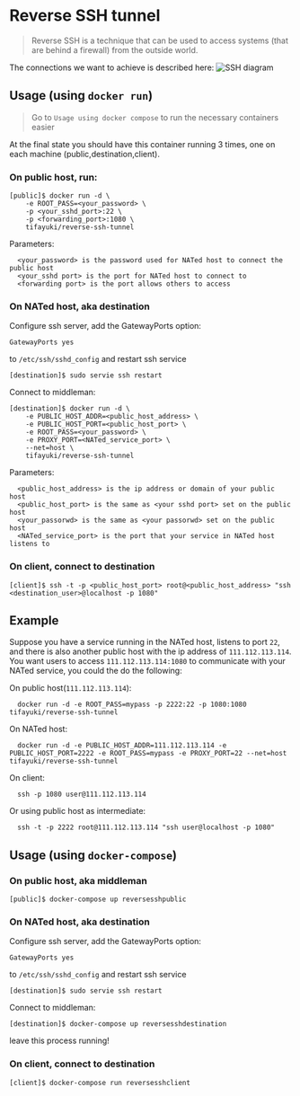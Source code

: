 # Reverse SSH tunnel

> Reverse SSH is a technique that can be used to access systems (that are behind a firewall) from the outside world.

The connections  we want to achieve is described here:
![SSH diagram](https://lh4.googleusercontent.com/aptJZFGs_mHtO7lrPWe4_WYwx8GQTx3Q8c4G8uoP223UGNq7PSyg4wntbRTykWs_1yOhlQo7sc260E0=w1892-h816-rw)

## Usage (using `docker run`)

> Go to `Usage using docker compose` to run the necessary containers easier

At the final state you should have this container running 3 times, one on each machine (public,destination,client).

### On public host, run:
```
[public]$ docker run -d \
    -e ROOT_PASS=<your_password> \
    -p <your_sshd_port>:22 \
    -p <forwarding_port>:1080 \
    tifayuki/reverse-ssh-tunnel
```
Parameters:
```
  <your_password> is the password used for NATed host to connect the public host
  <your_sshd port> is the port for NATed host to connect to
  <forwarding port> is the port allows others to access
```

### On NATed host, aka destination

Configure ssh server, add the GatewayPorts option:
```
GatewayPorts yes
```
to `/etc/ssh/sshd_config` and restart ssh service

```
[destination]$ sudo servie ssh restart
```

Connect to middleman:
```
[destination]$ docker run -d \
    -e PUBLIC_HOST_ADDR=<public_host_address> \
    -e PUBLIC_HOST_PORT=<public_host_port> \
    -e ROOT_PASS=<your_password> \
    -e PROXY_PORT=<NATed_service_port> \
    --net=host \
    tifayuki/reverse-ssh-tunnel
```
Parameters:
```
  <public_host_address> is the ip address or domain of your public host
  <public_host_port> is the same as <your sshd port> set on the public host
  <your_passorwd> is the same as <your passorwd> set on the public host
  <NATed_service_port> is the port that your service in NATed host listens to
```

### On client, connect to destination
```
[client]$ ssh -t -p <public_host_port> root@<public_host_address> "ssh <destination_user>@localhost -p 1080"
```

Example
-------

Suppose you have a service running in the NATed host, listens to port `22`, and there is also another public host with the ip address of `111.112.113.114`. You want users to access `111.112.113.114:1080` to communicate with your NATed service, you could the do the following:

On public host(`111.112.113.114`):
```
  docker run -d -e ROOT_PASS=mypass -p 2222:22 -p 1080:1080 tifayuki/reverse-ssh-tunnel
```
On NATed host:
```
  docker run -d -e PUBLIC_HOST_ADDR=111.112.113.114 -e PUBLIC_HOST_PORT=2222 -e ROOT_PASS=mypass -e PROXY_PORT=22 --net=host tifayuki/reverse-ssh-tunnel
```
On client:
```
  ssh -p 1080 user@111.112.113.114
```
Or using public host as intermediate:
```
  ssh -t -p 2222 root@111.112.113.114 "ssh user@localhost -p 1080"
```


## Usage (using `docker-compose`)

### On public host, aka middleman

```
[public]$ docker-compose up reversesshpublic
```

### On NATed host, aka destination
Configure ssh server, add the GatewayPorts option:
```
GatewayPorts yes
```
to `/etc/ssh/sshd_config` and restart ssh service

```
[destination]$ sudo servie ssh restart
```

Connect to middleman:
```
[destination]$ docker-compose up reversesshdestination
```
leave this process running!

### On client, connect to destination
```
[client]$ docker-compose run reversesshclient
```
